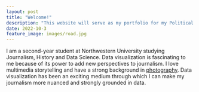 ```yaml
---
layout: post
title: "Welcome!"
description: "This website will serve as my portfolio for my Political Data Visualization class at Northwestern University."
date: 2022-10-3
feature_image: images/road.jpg
---
```


I am a second-year student at Northwestern University studying Journalism, History and Data Science. Data visualization is fascinating to me because of its power to add new perspectives to journalism. I love multimedia storytelling and have a strong background in <a href="https://avamandoliphotography.weebly.com/">photography</a>. Data visualization has been an exciting medium through which I can make my journalism more nuanced and strongly grounded in data.  